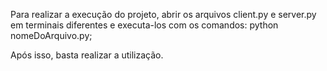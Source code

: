 Para realizar a execução do projeto, abrir os arquivos client.py e server.py em terminais diferentes e executa-los com os comandos:
python nomeDoArquivo.py;

Após isso, basta realizar a utilização.